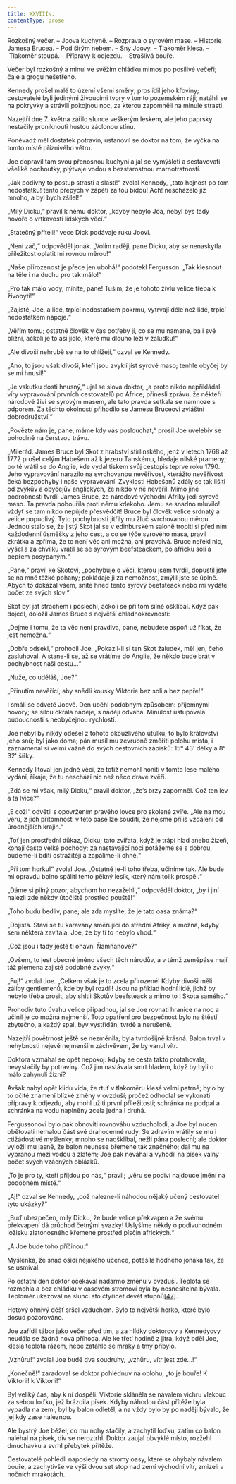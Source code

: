 ```yaml
---
title: XXVIII\.
contentType: prose
---
```


Rozkošný večer. – Joova kuchyně. – Rozprava o syrovém mase. – Historie Jamesa Brucea. – Pod širým nebem. – Sny Joovy. – Tlakoměr klesá. – Tlakoměr stoupá. – Přípravy k odjezdu. – Strašlivá bouře.

Večer byl rozkošný a minul ve svěžím chládku mimos po posilivé večeři; čaje a grogu nešetřeno.

Kennedy prošel malé to území všemi směry; proslídil jeho křoviny; cestovatelé byli jedinými živoucími tvory v tomto pozemském ráji; natáhli se na pokryvky a strávili pokojnou noc, za kterou zapomněli na minulé strasti.

Nazejtří dne 7. května zářilo slunce veškerým leskem, ale jeho paprsky nestačily proniknouti hustou záclonou stínu.

Poněvadž měl dostatek potravin, ustanovil se doktor na tom, že vyčká na tomto místě příznivého větru.

Joe dopravil tam svou přenosnou kuchyni a jal se vymýšleti a sestavovati všeliké pochoutky, plýtvaje vodou s bezstarostnou marnotratností.

„Jak podivný to postup strastí a slastí!“ zvolal Kennedy, „tato hojnost po tom nedostatku! tento přepych v zápětí za tou bídou! Ach! nescházelo již mnoho, a byl bych zšílel!“

„Milý Dicku,“ pravil k němu doktor, „kdyby nebylo Joa, nebyl bys tady hovoře o vrtkavosti lidských věcí.“

„Statečný příteli!“ vece Dick podávaje ruku Joovi.

„Není zač,“ odpověděl jonák. „Volím raději, pane Dicku, aby se nenaskytla příležitost oplatit mi rovnou měrou!“

„Naše přirozenost je přece jen ubohá!“ podotekl Fergusson. „Tak klesnout na těle i na duchu pro tak málo!“

„Pro tak málo vody, míníte, pane! Tuším, že je tohoto živlu velice třeba k živobytí!“

„Zajisté, Joe, a lidé, trpící nedostatkem pokrmu, vytrvají déle než lidé, trpící nedostatkem nápoje.“

„Věřím tomu; ostatně člověk v čas potřeby jí, co se mu namane, ba i své bližní, ačkoli je to asi jídlo, které mu dlouho leží v žaludku!“

„Ale divoši nehrubě se na to ohlížejí,“ ozval se Kennedy.

„Ano, to jsou však divoši, kteří jsou zvyklí jíst syrové maso; tenhle obyčej by se mi hnusil!“

„Je vskutku dosti hnusný,“ ujal se slova doktor, „a proto nikdo nepřikládal víry vypravování prvních cestovatelů po Africe; přinesli zprávu, že někteří národové živí se syrovým masem, ale tato pravda setkala se namnoze s odporem. Za těchto okolností přihodilo se Jamesu Bruceovi zvláštní dobrodružství.“

„Povězte nám je, pane, máme kdy vás poslouchat,“ prosil Joe uvelebiv se pohodlně na čerstvou trávu.

„Milerád. James Bruce byl Skot z hrabství stirlinského, jenž v letech 1768 až 1772 prošel celým Habešem až k jezeru Tanskému, hledaje nilské prameny; po té vrátil se do Anglie, kde vydal tiskem svůj cestopis teprve roku 1790. Jeho vypravování narazilo na svrchovanou nevěřivost, kterážto nevěřivost čeká bezpochyby i naše vypravování. Zvyklosti Habešanů zdály se tak lišiti od zvykův a obyčejův anglických, že nikdo v ně nevěřil. Mimo jiné podrobnosti tvrdil James Bruce, že národové východní Afriky jedí syrové maso. Ta pravda pobouřila proti němu kdekoho. Jemu se snadno mluvilo! vždyť se tam nikdo nepůjde přesvědčit! Bruce byl člověk velice srdnatý a velice popudlivý. Tyto pochybnosti jitřily mu žluč svrchovanou měrou. Jednou stalo se, že jistý Skot jal se v edinburském saloně tropiti si před ním každodenní úsměšky z jeho cest, a co se týče syrového masa, pravil zkrátka a zpříma, že to není věc ani možná, ani pravdivá. Bruce neřekl nic, vyšel a za chvilku vrátil se se syrovým beefsteackem, po africku solí a pepřem posypaným.“

„Pane,“ pravil ke Skotovi, „pochybuje o věci, kterou jsem tvrdil, dopustil jste se na mně těžké pohany; pokládaje ji za nemožnost, zmýlil jste se úplně. Abych to dokázal všem, sníte hned tento syrový beefsteack nebo mi vydáte počet ze svých slov.“

Skot byl jat strachem i poslechl, ačkoli se při tom silně ošklíbal. Když pak dojedl, doložil James Bruce s největší chladnokrevností:

„Dejme i tomu, že ta věc není pravdiva, pane, nebudete aspoň už říkat, že jest nemožna.“

„Dobře odsekl,“ prohodil Joe. „Pokazil-li si ten Skot žaludek, měl jen, čeho zasluhoval. A stane-li se, až se vrátíme do Anglie, že někdo bude brát v pochybnost naši cestu…“

„Nuže, co uděláš, Joe?“

„Přinutím nevěřící, aby snědli kousky Viktorie bez soli a bez pepře!“

I smáli se odvetě Joově. Den uběhl podobným způsobem: příjemnými hovory; se silou okřála naděje, s nadějí odvaha. Minulost ustupovala budoucnosti s neobyčejnou rychlostí.

Joe nebyl by nikdy odešel z tohoto okouzlivého útulku; to bylo království jeho snů; byl jako doma; pán musil mu zevrubně změřiti polohu místa, i zaznamenal si velmi vážně do svých cestovních zápisků: 15° 43' délky a 8° 32' šířky.

Kennedy litoval jen jedné věci, že totiž nemohl honiti v tomto lese malého vydání, říkaje, že tu neschází nic než něco dravé zvěři.

„Zdá se mi však, milý Dicku,“ pravil doktor, „že’s brzy zapomněl. Což ten lev a ta lvice?“

„E což!“ odvětil s opovržením pravého lovce pro skolené zvíře. „Ale na mou věru, z jich přítomnosti v této oase lze souditi, že nejsme příliš vzdáleni od úrodnějších krajin.“

„Toť jen prostřední důkaz, Dicku; tato zvířata, když je trápí hlad anebo žízeň, konají často velké pochody; za nastávající noci potážeme se s dobrou, budeme-li bdíti ostražitěji a zapálíme-li ohně.“

„Při tom horku!“ zvolal Joe. „Ostatně je-li toho třeba, učiníme tak. Ale bude mi opravdu bolno spáliti tento pěkný lesík, který nám tolik prospěl.“

„Dáme si pilný pozor, abychom ho nezažehli,“ odpověděl doktor, „by i jiní nalezli zde někdy útočiště prostřed pouště!“

„Toho budu bedliv, pane; ale zda myslíte, že je tato oasa známa?“

„Dojista. Staví se tu karavany směřující do střední Afriky, a možná, kdyby sem některá zavítala, Joe, že by ti to nebylo vhod.“

„Což jsou i tady ještě ti ohavní Ňamňanové?“

„Ovšem, to jest obecné jméno všech těch národův, a v témž zeměpáse mají táž plemena zajisté podobné zvyky.“

„Fuj!“ zvolal Joe. „Celkem však je to zcela přirozené! Kdyby divoši měli záliby gentlemenů, kde by byl rozdíl! Jsou na příklad hodní lidé, jichž by nebylo třeba prosit, aby shltli Skotův beefsteack a mimo to i Skota samého.“

Prohodiv tuto úvahu velice případnou, jal se Joe rovnati hranice na noc a učinil je co možná nejmenší. Toto opatření pro bezpečnost bylo na štěstí zbytečno, a každý spal, byv vystřídán, tvrdě a nerušeně.

Nazejtří povětrnost ještě se nezměnila; byla tvrdošijně krásná. Balon trval v nehybnosti nejevě nejmenším záchvěvem, že by vanul vítr.

Doktora vzmáhal se opět nepokoj: kdyby se cesta takto protahovala, nevystačily by potraviny. Což jim nastávala smrt hladem, když by byli o málo zahynuli žízní?

Avšak nabyl opět klidu vida, že rtuť v tlakoměru klesá velmi patrně; bylo by to očité znamení blízké změny v ovzduší; pročež odhodlal se vykonati přípravy k odjezdu, aby mohl užiti první příležitosti; schránka na podpal a schránka na vodu naplněny zcela jedna i druhá.

Fergussonovi bylo pak obnoviti rovnováhu vzducholodi, a Joe byl nucen obětovati nemalou část své drahocenné rudy. Se zdravím vrátily se mu i ctižádostivé myšlenky; mnoho se naošklíbal, nežli pána poslechl; ale doktor vyložil mu jasně, že balon neunese břemene tak značného; dal mu na vybranou mezi vodou a zlatem; Joe pak neváhal a vyhodil na písek valný počet svých vzácných oblázků.

„To je pro ty, kteří přijdou po nás,“ pravil; „věru se podiví najdouce jmění na podobném místě.“

„Aj!“ ozval se Kennedy, „což nalezne-li náhodou nějaký učený cestovatel tyto ukázky?“

„Buď ubezpečen, milý Dicku, že bude velice překvapen a že svému překvapení dá průchod četnými svazky! Uslyšíme někdy o podivuhodném ložisku zlatonosného křemene prostřed písčin afrických.“

„A Joe bude toho příčinou.“

Myšlenka, že snad ošidí nějakého učence, potěšila hodného jonáka tak, že se usmíval.

Po ostatní den doktor očekával nadarmo změnu v ovzduší. Teplota se rozmohla a bez chládku v oasovém stromoví byla by nesnesitelna bývala. Teploměr ukazoval na slunci sto čtyřicet devět stupňů[\[47\]](./resources/undefined).

Hotový ohnivý déšť sršel vzduchem. Bylo to největší horko, které bylo dosud pozorováno.

Joe zařídil tábor jako večer před tím, a za hlídky doktorovy a Kennedyovy neudála se žádná nová příhoda. Ale ke třetí hodině z jitra, když bděl Joe, klesla teplota rázem, nebe zatáhlo se mraky a tmy přibylo.

„Vzhůru!“ zvolal Joe budě dva soudruhy, „vzhůru, vítr jest zde…!“

„Konečně!“ zaradoval se doktor pohlédnuv na oblohu; „to je bouře! K Viktorii! k Viktorii!“

Byl veliký čas, aby k ní dospěli. Viktorie skláněla se návalem vichru vlekouc za sebou loďku, jež brázdila písek. Kdyby náhodou část přítěže byla vypadla na zemi, byl by balon odletěl, a na vždy bylo by po naději bývalo, že jej kdy zase naleznou.

Ale bystrý Joe běžel, co mu nohy stačily, a zachytil loďku, zatím co balon naléhal na písek, div se neroztrhl. Doktor zaujal obvyklé místo, rozžehl dmuchavku a svrhl přebytek přítěže.

Cestovatelé pohlédli naposledy na stromy oasy, které se ohýbaly návalem bouře, a zachytivše ve výši dvou set stop nad zemí východní vítr, zmizeli v nočních mrákotách.
